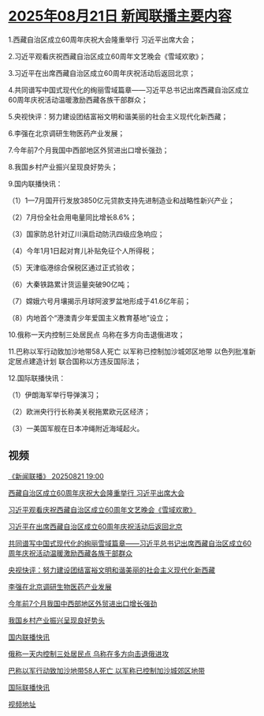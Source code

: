 # [2025年08月21日 新闻联播主要内容](https://tv.cctv.com/lm/xwlb/day/20250821.shtml)

1.西藏自治区成立60周年庆祝大会隆重举行 习近平出席大会；

2.习近平观看庆祝西藏自治区成立60周年文艺晚会《雪域欢歌》；

3.习近平在出席西藏自治区成立60周年庆祝活动后返回北京；

4.共同谱写中国式现代化的绚丽雪域篇章——习近平总书记出席西藏自治区成立60周年庆祝活动温暖激励西藏各族干部群众；

5.央视快评：努力建设团结富裕文明和谐美丽的社会主义现代化新西藏；

6.李强在北京调研生物医药产业发展；

7.今年前7个月我国中西部地区外贸进出口增长强劲；

8.我国乡村产业振兴呈现良好势头；

9.国内联播快讯：

（1）1—7月国开行发放3850亿元贷款支持先进制造业和战略性新兴产业；

（2）7月份全社会用电量同比增长8.6%；

（3）国家防总针对辽川滇启动防汛四级应急响应；

（4）今年1月1日起对育儿补贴免征个人所得税；

（5）天津临港综合保税区通过正式验收；

（6）大秦铁路累计货运量突破90亿吨；

（7）嫦娥六号月壤揭示月球阿波罗盆地形成于41.6亿年前；

（8）内地首个“港澳青少年爱国主义教育基地”设立；

10.俄称一天内控制三处居民点 乌称在多方向击退俄进攻；

11.巴称以军行动致加沙地带58人死亡 以军称已控制加沙城郊区地带 以色列批准新定居点建造计划 联合国称以方违反国际法；

12.国际联播快讯：

（1）伊朗海军举行导弹演习；

（2）欧洲央行行长称美关税拖累欧元区经济；

（3）一美国军舰在日本冲绳附近海域起火。

## 视频

[《新闻联播》 20250821 19:00](https://tv.cctv.com/2025/08/21/VIDEnkErri3C8xwAc9V8c8uR250821.shtml)

[西藏自治区成立60周年庆祝大会隆重举行 习近平出席大会](https://tv.cctv.com/2025/08/21/VIDE6PnUqA1NoYUvJTLpzL6x250821.shtml)

[习近平观看庆祝西藏自治区成立60周年文艺晚会《雪域欢歌》](https://tv.cctv.com/2025/08/21/VIDE2wkXD8uG4DJNXLBqDObx250821.shtml)

[习近平在出席西藏自治区成立60周年庆祝活动后返回北京](https://tv.cctv.com/2025/08/21/VIDEJAcyy3jQ8XFWQ6Uls0ub250821.shtml)

[共同谱写中国式现代化的绚丽雪域篇章——习近平总书记出席西藏自治区成立60周年庆祝活动温暖激励西藏各族干部群众](https://tv.cctv.com/2025/08/21/VIDEstPzI7DiKPffgV3WgCV1250821.shtml)

[央视快评：努力建设团结富裕文明和谐美丽的社会主义现代化新西藏](https://tv.cctv.com/2025/08/21/VIDEDGas8cOwaIViD3AIJoX7250821.shtml)

[李强在北京调研生物医药产业发展](https://tv.cctv.com/2025/08/21/VIDEDcUhscu8Syps72075Fzt250821.shtml)

[今年前7个月我国中西部地区外贸进出口增长强劲](https://tv.cctv.com/2025/08/21/VIDEXc8zFbtG899lrFvYF09F250821.shtml)

[我国乡村产业振兴呈现良好势头](https://tv.cctv.com/2025/08/21/VIDEL8AUAwf4rSZhWcIr9q6l250821.shtml)

[国内联播快讯](https://tv.cctv.com/2025/08/21/VIDExl3mkxVJ7QvQGV8wncGw250821.shtml)

[俄称一天内控制三处居民点 乌称在多方向击退俄进攻](https://tv.cctv.com/2025/08/21/VIDEpVR2B2nRgvRySN8tpjz3250821.shtml)

[巴称以军行动致加沙地带58人死亡 以军称已控制加沙城郊区地带](https://tv.cctv.com/2025/08/21/VIDEY9eaQFsC2UOsd8Lkj57f250821.shtml)

[国际联播快讯](https://tv.cctv.com/2025/08/21/VIDE4DxXdZ2Bm6QLEOGGTJju250821.shtml)

[视频地址](https://tv.cctv.com/lm/xwlb/day/20250821.shtml) 

